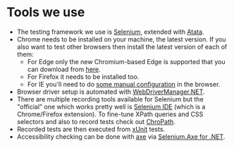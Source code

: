 # Tools we use



- The testing framework we use is [Selenium](https://www.selenium.dev/), extended with [Atata](https://atata.io/).
- Chrome needs to be installed on your machine, the latest version. If you also want to test other browsers then install the latest version of each of them:
  - For Edge only the new Chromium-based Edge is supported that you can download from [here](https://www.microsoft.com/en-us/edge).
  - For Firefox it needs to be installed too.
  - For IE you'll need to do [some manual configuration](https://github.com/SeleniumHQ/selenium/wiki/InternetExplorerDriver#required-configuration) in the browser.
- Browser driver setup is automated with [WebDriverManager.NET](https://github.com/rosolko/WebDriverManager.Net).
- There are multiple recording tools available for Selenium but the "official" one which works pretty well is [Selenium IDE](https://www.selenium.dev/selenium-ide/) (which is a Chrome/Firefox extension). To fine-tune XPath queries and CSS selectors and also to record tests check out [ChroPath](https://chrome.google.com/webstore/detail/chropath/ljngjbnaijcbncmcnjfhigebomdlkcjo/).
- Recorded tests are then executed from [xUnit](https://xunit.net/) tests.
- Accessibility checking can be done with [axe](https://github.com/dequelabs/axe-core) via [Selenium.Axe for .NET](https://github.com/TroyWalshProf/SeleniumAxeDotnet).
